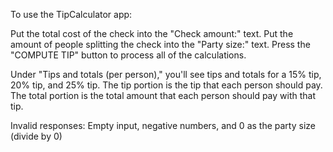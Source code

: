 To use the TipCalculator app:

Put the total cost of the check into the "Check amount:" text. 
Put the amount of people splitting the check into the "Party size:" text.
Press the "COMPUTE TIP" button to process all of the calculations.

Under "Tips and totals (per person)," you'll see tips and totals for a 15% tip, 20% tip, and 25% tip.
The tip portion is the tip that each person should pay.
The total portion is the total amount that each person should pay with that tip.

Invalid responses: Empty input, negative numbers, and 0 as the party size (divide by 0)